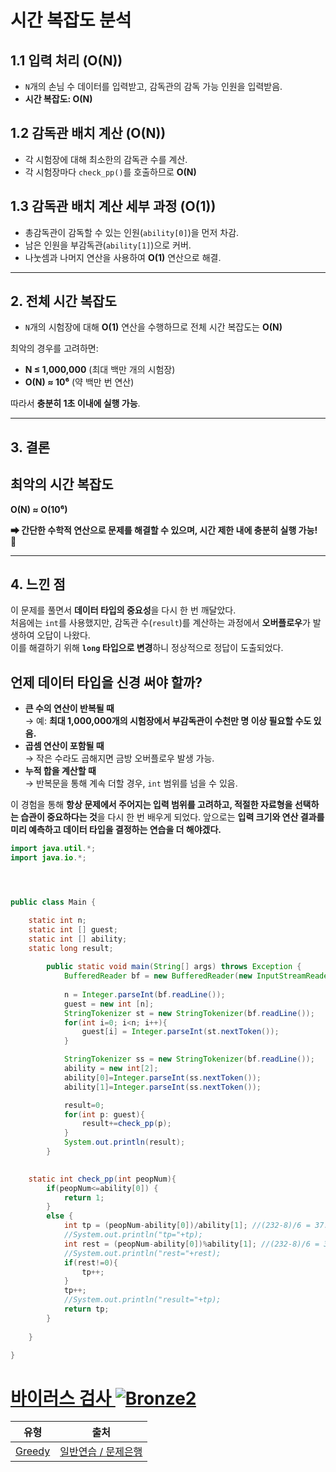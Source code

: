 # **시간 복잡도 분석**

## **1.1 입력 처리 (O(N))**
- `N`개의 손님 수 데이터를 입력받고, 감독관의 감독 가능 인원을 입력받음.
- **시간 복잡도: O(N)**

## **1.2 감독관 배치 계산 (O(N))**
- 각 시험장에 대해 최소한의 감독관 수를 계산.
- 각 시험장마다 `check_pp()`를 호출하므로 **O(N)**

## **1.3 감독관 배치 계산 세부 과정 (O(1))**
- 총감독관이 감독할 수 있는 인원(`ability[0]`)을 먼저 차감.
- 남은 인원을 부감독관(`ability[1]`)으로 커버.
- 나눗셈과 나머지 연산을 사용하여 **O(1)** 연산으로 해결.

---

## **2. 전체 시간 복잡도**
- `N`개의 시험장에 대해 **O(1)** 연산을 수행하므로 전체 시간 복잡도는 **O(N)**

최악의 경우를 고려하면:

- **N ≤ 1,000,000** (최대 백만 개의 시험장)
- **O(N) ≈ 10⁶** (약 백만 번 연산)

따라서 **충분히 1초 이내에 실행 가능**.

---

## **3. 결론**
## **최악의 시간 복잡도**
**O(N) ≈ O(10⁶)**  

**➡ 간단한 수학적 연산으로 문제를 해결할 수 있으며, 시간 제한 내에 충분히 실행 가능!** 🚀

---

## **4. 느낀 점**
이 문제를 풀면서 **데이터 타입의 중요성**을 다시 한 번 깨달았다.  
처음에는 `int`를 사용했지만, 감독관 수(`result`)를 계산하는 과정에서 **오버플로우**가 발생하여 오답이 나왔다.  
이를 해결하기 위해 **`long` 타입으로 변경**하니 정상적으로 정답이 도출되었다.

## **언제 데이터 타입을 신경 써야 할까?**
- **큰 수의 연산이 반복될 때**  
  → 예: **최대 1,000,000개의 시험장에서 부감독관이 수천만 명 이상 필요할 수도 있음.**  
- **곱셈 연산이 포함될 때**  
  → 작은 수라도 곱해지면 금방 오버플로우 발생 가능.  
- **누적 합을 계산할 때**  
  → 반복문을 통해 계속 더할 경우, `int` 범위를 넘을 수 있음.

이 경험을 통해 **항상 문제에서 주어지는 입력 범위를 고려하고, 적절한 자료형을 선택하는 습관이 중요하다는 것**을 다시 한 번 배우게 되었다. 앞으로는 **입력 크기와 연산 결과를 미리 예측하고 데이터 타입을 결정하는 연습을 더 해야겠다.**

```java
import java.util.*;
import java.io.*;




public class Main {

	static int n;
	static int [] guest;
	static int [] ability;
	static long result;
	
	    public static void main(String[] args) throws Exception {
	        BufferedReader bf = new BufferedReader(new InputStreamReader(System.in));
	        
	        n = Integer.parseInt(bf.readLine());
	        guest = new int [n];
	        StringTokenizer st = new StringTokenizer(bf.readLine());
	        for(int i=0; i<n; i++){
	            guest[i] = Integer.parseInt(st.nextToken());
	        }

	        StringTokenizer ss = new StringTokenizer(bf.readLine());
	        ability = new int[2];
	        ability[0]=Integer.parseInt(ss.nextToken());
	        ability[1]=Integer.parseInt(ss.nextToken());

	        result=0;
	        for(int p: guest){
	            result+=check_pp(p);
	        }
	        System.out.println(result);
	    }
	

	static int check_pp(int peopNum){
		if(peopNum<=ability[0]) {
			return 1;
		}
		else {
		    int tp = (peopNum-ability[0])/ability[1]; //(232-8)/6 = 37.333333-> 37
		    //System.out.println("tp="+tp);
		    int rest = (peopNum-ability[0])%ability[1]; //(232-8)/6 = 37.333333-> 37
		    //System.out.println("rest="+rest);
		    if(rest!=0){
		        tp++;
		    }
		    tp++;
		    //System.out.println("result="+tp);
		    return tp;
		}
		
	}

}
```

# [바이러스 검사 ![Bronze2][b2]](https://www.codetree.ai/training-field/search/problems/virus-detector)

|유형|출처|
|---|---|
|[Greedy](https://www.codetree.ai/training-field/search/?tags=Greedy)|[일반연습 / 문제은행](https://www.codetree.ai/training-field/home)|








[b5]: https://img.shields.io/badge/Bronze_5-%235D3E31.svg
[b4]: https://img.shields.io/badge/Bronze_4-%235D3E31.svg
[b3]: https://img.shields.io/badge/Bronze_3-%235D3E31.svg
[b2]: https://img.shields.io/badge/Bronze_2-%235D3E31.svg
[b1]: https://img.shields.io/badge/Bronze_1-%235D3E31.svg
[s5]: https://img.shields.io/badge/Silver_5-%23394960.svg
[s4]: https://img.shields.io/badge/Silver_4-%23394960.svg
[s3]: https://img.shields.io/badge/Silver_3-%23394960.svg
[s2]: https://img.shields.io/badge/Silver_2-%23394960.svg
[s1]: https://img.shields.io/badge/Silver_1-%23394960.svg
[g5]: https://img.shields.io/badge/Gold_5-%23FFC433.svg
[g4]: https://img.shields.io/badge/Gold_4-%23FFC433.svg
[g3]: https://img.shields.io/badge/Gold_3-%23FFC433.svg
[g2]: https://img.shields.io/badge/Gold_2-%23FFC433.svg
[g1]: https://img.shields.io/badge/Gold_1-%23FFC433.svg
[p5]: https://img.shields.io/badge/Platinum_5-%2376DDD8.svg
[p4]: https://img.shields.io/badge/Platinum_4-%2376DDD8.svg
[p3]: https://img.shields.io/badge/Platinum_3-%2376DDD8.svg
[p2]: https://img.shields.io/badge/Platinum_2-%2376DDD8.svg
[p1]: https://img.shields.io/badge/Platinum_1-%2376DDD8.svg
[passed]: https://img.shields.io/badge/Passed-%23009D27.svg
[failed]: https://img.shields.io/badge/Failed-%23D24D57.svg
[easy]: https://img.shields.io/badge/쉬움-%235cb85c.svg?for-the-badge
[medium]: https://img.shields.io/badge/보통-%23FFC433.svg?for-the-badge
[hard]: https://img.shields.io/badge/어려움-%23D24D57.svg?for-the-badge
